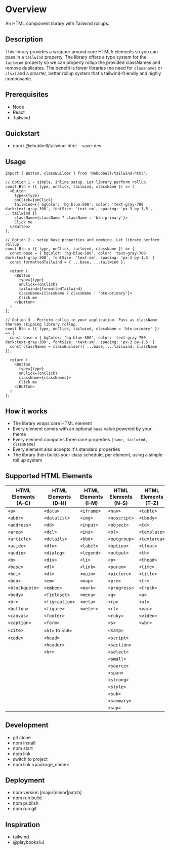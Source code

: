 # Overview
 An HTML component library with Tailwind rollups.

 ## Description
 This library provides a wrapper around core HTML5 elements so you can pass in a `tailwind` property.
 The library offers a type system for the `tailwind` property so we can properly rollup the provided
 classNames and remove duplicates. The benefit is fewer libraries (no need for `classnames` or `clsx`)
 and a smarter, better rollup system that's tailwind-friendly and highly composable.

## Prerequisites
- Node
- React
- Tailwind

## Quickstart
- npm i @ehubbell/tailwind-html --save-dev

## Usage
```tsx
import { Button, classBuilder } from '@ehubbell/tailwind-html';

// Option 1 - simple, inline setup. Let library perform rollup.
const Btn = ({ type, onClick, tailwind, className }) => (
  <Button
    type={type}
    onClick={onClick}
    tailwind={{ bgColor: 'bg-blue-500', color: 'text-gray-700 dark:text-gray-300', fontSize: 'text-sm', spacing: 'px-3 py-1.5', ...tailwind }}
    className={className ? className : 'btn-primary'}>
    Click me
  </Button>
);

// Option 2 - setup base properties and combine. Let library perform rollup.
const Btn = ({ type, onClick, tailwind, className }) => {
  const base = { bgColor: 'bg-blue-500', color: 'text-gray-700 dark:text-gray-300', fontSize: 'text-sm', spacing: 'px-3 py-1.5' }
  const formattedTailwind = { ...base, ...tailwind };

  return (
    <Button
      type={type}
      onClick={onClick}
      tailwind={formattedTailwind}
      className={className ? className : 'btn-primary'}>
      Click me
    </Button>
  )
};

// Option 3 - Perform rollup in your application. Pass as className thereby skipping library rollup.
const Btn = ({ type, onClick, tailwind, className = 'btn-primary' }) => {
  const base = { bgColor: 'bg-blue-500', color: 'text-gray-700 dark:text-gray-300', fontSize: 'text-sm', spacing: 'px-3 py-1.5' }
  const classNames = classBuilder({ ...base, ...tailwind, className });

  return (
    <Button
      type={type}
      onClick={onClick}
      className={classNames}>
      Click me
    </Button>
  )
};
```

## How it works
- The library wraps core HTML element
- Every element comes with an optional `base` value powered by your theme
- Every element computes three core properties `[name, tailwind, className]`
- Every element also accepts it's standard properties
- The library then builds your class schedule, per element, using a simple roll up system

## Supported HTML Elements

| HTML Elements (A–C)      | HTML Elements (D–H)      | HTML Elements (I–M)      | HTML Elements (N–S)       | HTML Elements (T–Z)        |
|--------------------------|--------------------------|---------------------------|----------------------------|-----------------------------|
| `<a>`                    | `<data>`                 | `<iframe>`                | `<nav>`                    | `<table>`                   |
| `<abbr>`                 | `<datalist>`             | `<img>`                   | `<noscript>`               | `<tbody>`                  |
| `<address>`              | `<dd>`                   | `<input>`                 | `<object>`                 | `<td>`                      |
| `<area>`                 | `<del>`                  | `<ins>`                   | `<ol>`                     | `<template>`               |
| `<article>`              | `<details>`              | `<kbd>`                   | `<optgroup>`               | `<textarea>`               |
| `<aside>`                | `<dfn>`                  | `<label>`                 | `<option>`                 | `<tfoot>`                  |
| `<audio>`                | `<dialog>`               | `<legend>`                | `<output>`                 | `<th>`                      |
| `<b>`                    | `<div>`                  | `<li>`                    | `<p>`                      | `<thead>`                  |
| `<base>`                 | `<dl>`                   | `<link>`                  | `<param>`                  | `<time>`                   |
| `<bdi>`                  | `<dt>`                   | `<main>`                  | `<picture>`                | `<title>`                  |
| `<bdo>`                  | `<em>`                   | `<map>`                   | `<pre>`                    | `<tr>`                      |
| `<blockquote>`           | `<embed>`                | `<mark>`                  | `<progress>`               | `<track>`                  |
| `<body>`                 | `<fieldset>`             | `<menu>`                  | `<q>`                      | `<u>`                       |
| `<br>`                   | `<figcaption>`           | `<meta>`                  | `<rp>`                     | `<ul>`                      |
| `<button>`               | `<figure>`               | `<meter>`                 | `<rt>`                     | `<var>`                     |
| `<canvas>`               | `<footer>`               |                           | `<ruby>`                   | `<video>`                  |
| `<caption>`              | `<form>`                 |                           | `<s>`                      | `<wbr>`                     |
| `<cite>`                 | `<h1>` to `<h6>`         |                           | `<samp>`                   |                             |
| `<code>`                 | `<head>`                 |                           | `<script>`                 |                             |
|                          | `<header>`               |                           | `<section>`                |                             |
|                          | `<hr>`                   |                           | `<select>`                 |                             |
|                          |                          |                           | `<small>`                  |                             |
|                          |                          |                           | `<source>`                 |                             |
|                          |                          |                           | `<span>`                   |                             |
|                          |                          |                           | `<strong>`                 |                             |
|                          |                          |                           | `<style>`                  |                             |
|                          |                          |                           | `<sub>`                    |                             |
|                          |                          |                           | `<summary>`                |                             |
|                          |                          |                           | `<sup>`                    |                             |

## Development
- git clone
- npm install
- npm start
- npm link
- switch to project
- npm link <package_name>

## Deployment
- npm version [major|minor|patch]
- npm run build
- npm publish
- npm run git

## Inspiration
- tailwind
- @playbooks/ui